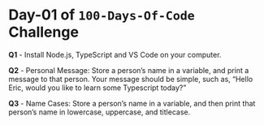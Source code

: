 # Day-01 of `100-Days-Of-Code` Challenge

**Q1** - Install Node.js, TypeScript and VS Code on your computer.

**Q2** - Personal Message: Store a person’s name in a variable, and print a message to that person. Your message should be simple, such as, “Hello Eric, would you like to learn some Typescript today?”

**Q3** - Name Cases: Store a person’s name in a variable, and then print that person’s name in lowercase, uppercase, and titlecase.